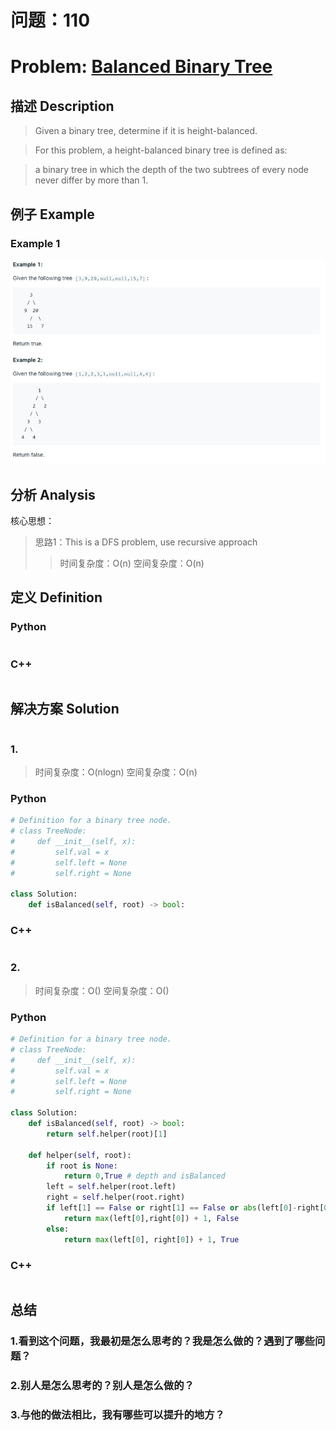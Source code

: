 
# 问题：110
# Problem: [Balanced Binary Tree](https://leetcode.com/problems/balanced-binary-tree/)

## 描述 Description
>Given a binary tree, determine if it is height-balanced.

>For this problem, a height-balanced binary tree is defined as:

>a binary tree in which the depth of the two subtrees of every node never differ by more than 1.

## 例子 Example
### Example 1

![example 1](../img/110.png "example1")


## 分析 Analysis

核心思想：
> 思路1：This is a DFS problem, use recursive approach
>> 时间复杂度：O(n)
>> 空间复杂度：O(n)


## 定义 Definition

### Python


```python


```

### C++

```c++

```


## 解决方案 Solution
```

```
### 1.

> 时间复杂度：O(nlogn)
> 空间复杂度：O(n)

### Python


```python
# Definition for a binary tree node.
# class TreeNode:
#     def __init__(self, x):
#         self.val = x
#         self.left = None
#         self.right = None

class Solution:
    def isBalanced(self, root) -> bool:
```

### C++

```c++

```


### 2.

> 时间复杂度：O()
> 空间复杂度：O()

### Python


```python
# Definition for a binary tree node.
# class TreeNode:
#     def __init__(self, x):
#         self.val = x
#         self.left = None
#         self.right = None

class Solution:
    def isBalanced(self, root) -> bool:
        return self.helper(root)[1]
        
    def helper(self, root):
        if root is None:
            return 0,True # depth and isBalanced
        left = self.helper(root.left)
        right = self.helper(root.right)
        if left[1] == False or right[1] == False or abs(left[0]-right[0]) > 1:
            return max(left[0],right[0]) + 1, False
        else:
            return max(left[0], right[0]) + 1, True

```

### C++

```c++

```



## 总结

### 1.看到这个问题，我最初是怎么思考的？我是怎么做的？遇到了哪些问题？


### 2.别人是怎么思考的？别人是怎么做的？


### 3.与他的做法相比，我有哪些可以提升的地方？



```python

```
